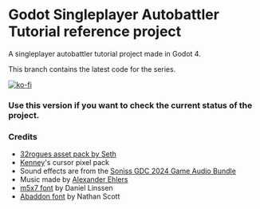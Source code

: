 # Godot Singleplayer Autobattler Tutorial reference project
A singleplayer autobattler tutorial project made in Godot 4.

This branch contains the latest code for the series.

[![ko-fi](https://ko-fi.com/img/githubbutton_sm.svg)](https://ko-fi.com/M4M0RXV24)

### Use this version if you want to check the current status of the project.

### Credits
- [32rogues asset pack by Seth](https://sethbb.itch.io/32rogues)
- [Kenney](https://kenney.nl/assets/cursor-pixel-pack)'s cursor pixel pack
- Sound effects are from the [Soniss GDC 2024 Game Audio Bundle](https://gdc.sonniss.com/)
- Music made by [Alexander Ehlers](https://opengameart.org/users/tricksntraps)
- [m5x7 font](https://managore.itch.io/m5x7) by Daniel Linssen
- [Abaddon font](https://caffinate.itch.io/abaddon) by Nathan Scott
